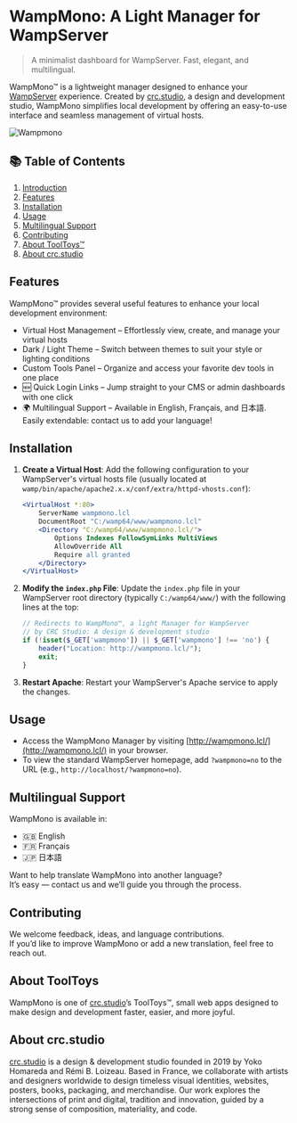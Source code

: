 # WampMono: A Light Manager for WampServer
> A minimalist dashboard for WampServer. Fast, elegant, and multilingual.


WampMono™ is a lightweight manager designed to enhance your [WampServer](https://www.wampserver.com/) experience. Created by [crc.studio](https://crc.studio/), a design and development studio, WampMono simplifies local development by offering an easy-to-use interface and seamless management of virtual hosts.

![Wampmono](https://github.com/user-attachments/assets/2e82ac8b-ad9c-407a-bfd9-eea908a5ffab)

## 📚 Table of Contents
1. [Introduction](#wampmono-a-light-manager-for-wampserver)
2. [Features](#features)
3. [Installation](#installation)
4. [Usage](#usage)
5. [Multilingual Support](#multilingual-support)
6. [Contributing](#contributing)
7. [About ToolToys™](#about-tooltoy)
8. [About crc.studio](#about-crcstudio)

## Features

WampMono™ provides several useful features to enhance your local development environment:

- Virtual Host Management – Effortlessly view, create, and manage your virtual hosts
- Dark / Light Theme – Switch between themes to suit your style or lighting conditions
- Custom Tools Panel – Organize and access your favorite dev tools in one place
- 🆕 Quick Login Links – Jump straight to your CMS or admin dashboards with one click
- 🌍 Multilingual Support – Available in English, Français, and 日本語. Easily extendable: contact us to add your language!

## Installation

1. **Create a Virtual Host**:
   Add the following configuration to your WampServer's virtual hosts file (usually located at `wamp/bin/apache/apache2.x.x/conf/extra/httpd-vhosts.conf`):

   ```apache
   <VirtualHost *:80>
       ServerName wampmono.lcl
       DocumentRoot "C:/wamp64/www/wampmono.lcl"
       <Directory "C:/wamp64/www/wampmono.lcl/">
           Options Indexes FollowSymLinks MultiViews
           AllowOverride All
           Require all granted
       </Directory>
   </VirtualHost>
   ```

2. **Modify the `index.php` File**:
   Update the `index.php` file in your WampServer root directory (typically `C:/wamp64/www/`) with the following lines at the top:

   ```php
   // Redirects to WampMono™, a light Manager for WampServer
   // by CRC Studio: A design & development studio
   if (!isset($_GET['wampmono']) || $_GET['wampmono'] !== 'no') {
       header("Location: http://wampmono.lcl/");
       exit;
   }
   ```

3. **Restart Apache**:
   Restart your WampServer's Apache service to apply the changes.

## Usage

- Access the WampMono Manager by visiting [http://wampmono.lcl/](http://wampmono.lcl/) in your browser.
- To view the standard WampServer homepage, add `?wampmono=no` to the URL (e.g., `http://localhost/?wampmono=no`).

## Multilingual Support

WampMono is available in:
- 🇬🇧 English
- 🇫🇷 Français
- 🇯🇵 日本語

Want to help translate WampMono into another language?  
It’s easy — contact us and we’ll guide you through the process.

## Contributing

We welcome feedback, ideas, and language contributions.  
If you’d like to improve WampMono or add a new translation, feel free to reach out.

## About ToolToys

WampMono is one of [crc.studio](https://crc.studio/)’s ToolToys™, small web apps designed to make design and development faster, easier, and more joyful.

## About crc.studio

[crc.studio](https://crc.studio/) is a design & development studio founded in 2019 by Yoko Homareda and Rémi B. Loizeau. Based in France, we collaborate with artists and designers worldwide to design timeless visual identities, websites, posters, books, packaging, and merchandise. Our work explores the intersections of print and digital, tradition and innovation, guided by a strong sense of composition, materiality, and code.
